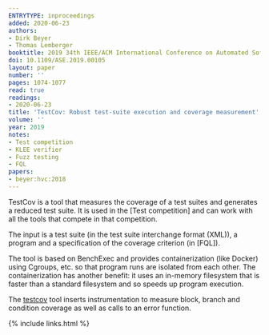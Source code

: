 ```yaml
---
ENTRYTYPE: inproceedings
added: 2020-06-23
authors:
- Dirk Beyer
- Thomas Lemberger
booktitle: 2019 34th IEEE/ACM International Conference on Automated Software Engineering (ASE)
doi: 10.1109/ASE.2019.00105
layout: paper
number: ''
pages: 1074-1077
read: true
readings:
- 2020-06-23
title: 'TestCov: Robust test-suite execution and coverage measurement'
volume: ''
year: 2019
notes:
- Test competition
- KLEE verifier
- Fuzz testing
- FQL
papers:
- beyer:hvc:2018
---
```


TestCov is a tool that measures the coverage of a test suites
and generates a reduced test suite.
It is used in the [Test competition] and can work with
all the tools that compete in that competition.

The input is a test suite (in the test suite interchange format (XML)),
a program and a specification of the coverage criterion (in [FQL]).

The tool is based on BenchExec and provides containerization (like Docker)
using Cgroups, etc.
so that program runs are isolated from each other.
The containerization has another benefit: it uses an in-memory filesystem
that is faster than a standard filesystem and so speeds up program execution.

The [testcov](https://gitlab.com/sosy-lab/software/test-suite-validator)
tool inserts instrumentation to measure block, branch and condition
coverage as well as calls to an error function.

{% include links.html %}
